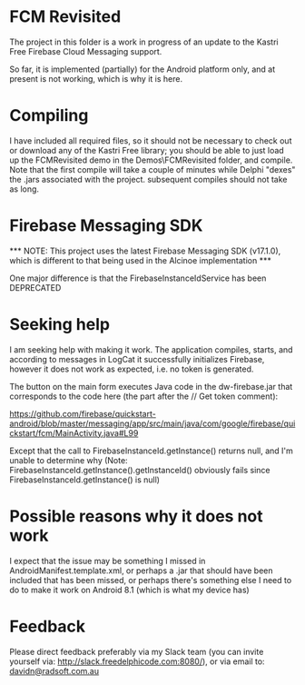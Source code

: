# FCM Revisited

The project in this folder is a work in progress of an update to the Kastri Free Firebase Cloud Messaging support.

So far, it is implemented (partially) for the Android platform only, and at present is not working, which is why it is here.


# Compiling

I have included all required files, so it should not be necessary to check out or download any of the Kastri Free library; you should be able to just load up the FCMRevisited demo in the Demos\FCMRevisited folder, and compile. Note that the first compile will take a couple of minutes while Delphi "dexes" the .jars associated with the project. subsequent compiles should not take as long.


# Firebase Messaging SDK

*** NOTE: This project uses the latest Firebase Messaging SDK (v17.1.0), which is different to that being used in the Alcinoe implementation ***

One major difference is that the FirebaseInstanceIdService has been DEPRECATED


# Seeking help

I am seeking help with making it work. The application compiles, starts, and according to messages in LogCat it successfully initializes Firebase, however it does not work as expected, i.e. no token is generated.

The button on the main form executes Java code in the dw-firebase.jar that corresponds to the code here (the part after the // Get token comment):

  https://github.com/firebase/quickstart-android/blob/master/messaging/app/src/main/java/com/google/firebase/quickstart/fcm/MainActivity.java#L99

Except that the call to FirebaseInstanceId.getInstance() returns null, and I'm unable to determine why (Note: FirebaseInstanceId.getInstance().getInstanceId() obviously fails since FirebaseInstanceId.getInstance() is null)


# Possible reasons why it does not work

I expect that the issue may be something I missed in AndroidManifest.template.xml, or perhaps a .jar that should have been included that has been missed, or perhaps there's something else I need to do to make it work on Android 8.1 (which is what my device has)


# Feedback

Please direct feedback preferably via my Slack team (you can invite yourself via: http://slack.freedelphicode.com:8080/), or via email to: davidn@radsoft.com.au

  